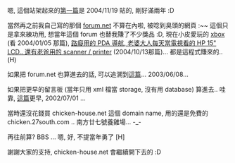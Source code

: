 嗯, 這個站架起來的[第一篇](http://community.chicken-house.net/blogs/peter/archive/2004/11/19/157.aspx)是 2004/11/19 貼的, 剛好滿兩年 :D

當然再之前我自己寫的那個 [forum.net](http://www.chicken-house.net/forum.net/) 不算在內啦, 被唸到臭頭的網頁 :~~ 這個只是拿來練功用, 想當年這個 forum 也替我賺了不少獎品 :D, 現在小皮愛玩的 [xbox](http://www.chicken-house.net/forum.net/listpost.aspx?forumid=4&year=2004&month=1) (看 2004/01/05 那篇), [路癡用的 PDA 導航, 老婆大人每天當電視看的 HP 15" LCD.. 還有老爸用的 scanner / printer](http://www.chicken-house.net/forum.net/listpost.aspx?forumid=4&year=2004&month=10) (2004/10/13那篇)... 都是這程式賺來的.. (H)

如果把 forum.net 也算進去的話, 可以追溯到[這篇](http://www.chicken-house.net/forum.net/ViewPost.aspx?FPID=742)... 2003/06/08...

如果把更早的留言板 (當年只用 xml 檔當 storage, 沒有用 database) 算進去.. 哇靠, [這篇](http://www.chicken-house.net/forum.net/listpost.aspx?forumid=4&year=2002&month=6)更早, 2002/07/01 ...

當時還沒花錢買 chicken-house.net 這個 domain name, 用的還是免費的 chicken.27south.com .. 南方廿七號養雞場... -_-

再往前算? BBS ... 嗯, 好, 不提當年勇了 [H]

謝謝大家的支持, chicken-house.net 會繼續開下去的 :D